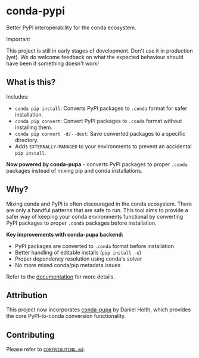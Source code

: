 # conda-pypi

Better PyPI interoperability for the conda ecosystem.

> [!IMPORTANT]
> This project is still in early stages of development. Don't use it in production (yet).
> We do welcome feedback on what the expected behaviour should have been if something doesn't work!

## What is this?

Includes:

- `conda pip install`: Converts PyPI packages to `.conda` format for safer installation.
- `conda pip convert`: Convert PyPI packages to `.conda` format without installing them.
- `conda pip convert -d/--dest`: Save converted packages to a specific directory.
- Adds `EXTERNALLY-MANAGED` to your environments to prevent an accidental `pip install`.

**Now powered by conda-pupa** - converts PyPI packages to proper `.conda` packages instead of mixing pip and conda installations.

## Why?

Mixing conda and PyPI is often discouraged in the conda ecosystem.
There are only a handful patterns that are safe to run. This tool
aims to provide a safer way of keeping your conda environments functional
by converting PyPI packages to proper `.conda` packages before installation.

**Key improvements with conda-pupa backend:**
- PyPI packages are converted to `.conda` format before installation
- Better handling of editable installs (`pip install -e`)
- Proper dependency resolution using conda's solver
- No more mixed conda/pip metadata issues

Refer to the [documentation](docs/) for more details.

## Attribution

This project now incorporates [conda-pupa](https://github.com/dholth/conda-pupa) by Daniel Holth, which provides the core PyPI-to-conda conversion functionality.

## Contributing

Please refer to [`CONTRIBUTING.md`](/CONTRIBUTING.md).
